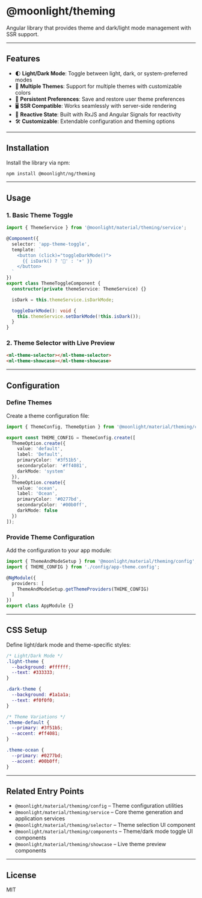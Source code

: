 # @moonlight/theming

Angular library that provides theme and dark/light mode management with SSR support.

---

## Features

- 🌓 **Light/Dark Mode**: Toggle between light, dark, or system-preferred modes
- 🎨 **Multiple Themes**: Support for multiple themes with customizable colors
- 💾 **Persistent Preferences**: Save and restore user theme preferences
- 🖥️ **SSR Compatible**: Works seamlessly with server-side rendering
- 📱 **Reactive State**: Built with RxJS and Angular Signals for reactivity
- 🛠️ **Customizable**: Extendable configuration and theming options

---

## Installation

Install the library via npm:

```bash
npm install @moonlight/ng/theming
```

---

## Usage

### 1. Basic Theme Toggle

```typescript
import { ThemeService } from '@moonlight/material/theming/service';

@Component({
  selector: 'app-theme-toggle',
  template: `
    <button (click)="toggleDarkMode()">
      {{ isDark() ? '🌙' : '☀️' }}
    </button>
  `
})
export class ThemeToggleComponent {
  constructor(private themeService: ThemeService) {}

  isDark = this.themeService.isDarkMode;

  toggleDarkMode(): void {
    this.themeService.setDarkMode(!this.isDark());
  }
}
```

### 2. Theme Selector with Live Preview

```html
<ml-theme-selector></ml-theme-selector>
<ml-theme-showcase></ml-theme-showcase>
```

---

## Configuration

### Define Themes

Create a theme configuration file:

```typescript
import { ThemeConfig, ThemeOption } from '@moonlight/material/theming/config';

export const THEME_CONFIG = ThemeConfig.create([
  ThemeOption.create({
    value: 'default',
    label: 'Default',
    primaryColor: '#3f51b5',
    secondaryColor: '#ff4081',
    darkMode: 'system'
  }),
  ThemeOption.create({
    value: 'ocean',
    label: 'Ocean',
    primaryColor: '#0277bd',
    secondaryColor: '#00b0ff',
    darkMode: false
  })
]);
```

### Provide Theme Configuration

Add the configuration to your app module:

```typescript
import { ThemeAndModeSetup } from '@moonlight/material/theming/config';
import { THEME_CONFIG } from './config/app-theme.config';

@NgModule({
  providers: [
    ThemeAndModeSetup.getThemeProviders(THEME_CONFIG)
  ]
})
export class AppModule {}
```

---

## CSS Setup

Define light/dark mode and theme-specific styles:

```css
/* Light/Dark Mode */
.light-theme {
  --background: #ffffff;
  --text: #333333;
}

.dark-theme {
  --background: #1a1a1a;
  --text: #f0f0f0;
}

/* Theme Variations */
.theme-default {
  --primary: #3f51b5;
  --accent: #ff4081;
}

.theme-ocean {
  --primary: #0277bd;
  --accent: #00b0ff;
}
```

---

## Related Entry Points

- `@moonlight/material/theming/config` – Theme configuration utilities
- `@moonlight/material/theming/service` – Core theme generation and application services
- `@moonlight/material/theming/selector` – Theme selection UI component
- `@moonlight/material/theming/components` – Theme/dark mode toggle UI components
- `@moonlight/material/theming/showcase` – Live theme preview components

---

## License

MIT
